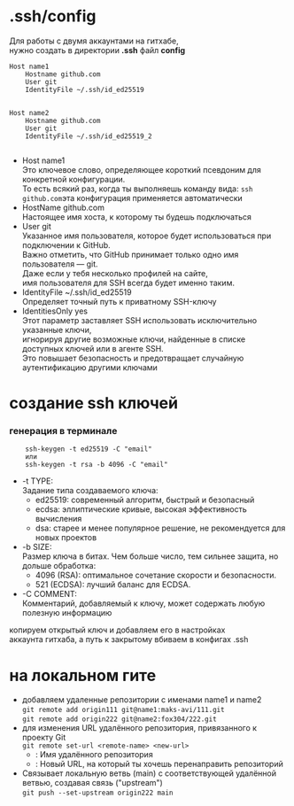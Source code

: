 # .ssh/config

Для работы с двумя аккаунтами на гитхабе,  
нужно создать в директории **.ssh** файл **config**  

```
Host name1
    Hostname github.com
    User git
    IdentityFile ~/.ssh/id_ed25519
    

Host name2
    Hostname github.com
    User git
    IdentityFile ~/.ssh/id_ed25519_2
    
```
- Host name1  
Это ключевое слово, определяющее короткий псевдоним для конкретной конфигурации.  
То есть всякий раз, когда ты выполняешь команду вида:
`ssh github.com`эта конфигурация применяется автоматически
- HostName github.com  
Настоящее имя хоста, к которому ты будешь подключаться
- User git  
Указанное имя пользователя, которое будет использоваться при подключении к GitHub.  
Важно отметить, что GitHub принимает только одно имя пользователя — git.  
Даже если у тебя несколько профилей на сайте,  
имя пользователя для SSH всегда будет именно таким.
- IdentityFile ~/.ssh/id_ed25519  
Определяет точный путь к приватному SSH-ключу
- IdentitiesOnly yes  
Этот параметр заставляет SSH использовать исключительно указанные ключи,  
игнорируя другие возможные ключи, найденные в списке доступных ключей или в агенте SSH.  
Это повышает безопасность и предотвращает случайную аутентификацию другими ключами

# создание ssh ключей

### генерация в терминале

        ssh-keygen -t ed25519 -C "email"  
        или
        ssh-keygen -t rsa -b 4096 -C "email"

- -t TYPE:  
Задание типа создаваемого ключа:
  - ed25519: современный алгоритм, быстрый и безопасный
  - ecdsa: эллиптические кривые, высокая эффективность вычисления 
  - dsa: старее и менее популярное решение, не рекомендуется для новых проектов
- -b SIZE:  
Размер ключа в битах. Чем больше число, тем сильнее защита, но дольше обработка:
  - 4096 (RSA): оптимальное сочетание скорости и безопасности.
  - 521 (ECDSA): лучший баланс для ECDSA.
- -C COMMENT:  
Комментарий, добавляемый к ключу, может содержать любую полезную информацию

копируем открытый ключ и добавляем его в настройках  
аккаунта гитхаба, а путь к закрытому вбиваем в конфигах .ssh

# на локальном гите

- добавляем удаленные репозитории с именами name1 и name2  
`git remote add origin111 git@name1:maks-avi/111.git`  
`git remote add origin222 git@name2:fox304/222.git`
- для изменения URL удалённого репозитория, привязанного к проекту Git  
`git remote set-url <remote-name> <new-url>`
  - <remote-name>: Имя удалённого репозитория
  - <new-url>: Новый URL, на который ты хочешь перенаправить репозиторий
- Связывает локальную ветвь (main) с соответствующей удалённой ветвью, создавая связь ("upstream")  
`git push --set-upstream origin222 main`

